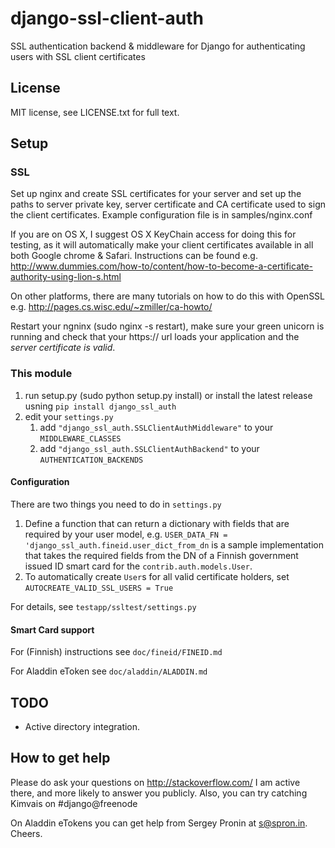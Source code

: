 django-ssl-client-auth
======================

SSL authentication backend &amp; middleware for Django for authenticating users with SSL client certificates

## License

MIT license, see LICENSE.txt for full text.

## Setup

### SSL

Set up nginx and create SSL certificates for your server and set up the paths
to server private key, server certificate and CA certificate used to sign
the client certificates. Example configuration file is in samples/nginx.conf

If you are on OS X, I suggest OS X KeyChain access for doing this for
testing, as it will automatically make your client certificates available in
all both Google chrome & Safari. Instructions can be found e.g.
http://www.dummies.com/how-to/content/how-to-become-a-certificate-authority-using-lion-s.html

On other platforms, there are many tutorials on how to do this with OpenSSL
e.g. http://pages.cs.wisc.edu/~zmiller/ca-howto/

Restart your ngninx (sudo nginx -s restart), make sure your green unicorn is
 running and check that your https:// url loads your application and the
 _server certificate is valid_.

### This module

1. run setup.py (sudo python setup.py install) or install the latest release usning `pip install django_ssl_auth `
2. edit your `settings.py`
    1. add `"django_ssl_auth.SSLClientAuthMiddleware"` to your `MIDDLEWARE_CLASSES`
    2. add `"django_ssl_auth.SSLClientAuthBackend"` to your `AUTHENTICATION_BACKENDS`

#### Configuration 
There are two things you need to do in `settings.py`

1. Define a function that can return a dictionary with fields that
are required by your user model, e.g. `USER_DATA_FN = 'django_ssl_auth.fineid.user_dict_from_dn` is a sample implementation that takes the required fields from the DN of a Finnish government issued ID smart card for the `contrib.auth.models.User`.
2. To automatically create `User`s for all valid certificate holders, set `AUTOCREATE_VALID_SSL_USERS = True`

For details, see `testapp/ssltest/settings.py`

#### Smart Card support

For (Finnish) instructions see `doc/fineid/FINEID.md`

For Aladdin eToken see `doc/aladdin/ALADDIN.md`

## TODO

* Active directory integration.

## How to get help

Please do ask your questions on http://stackoverflow.com/
I am active there, and more likely to answer you publicly.
Also, you can try catching Kimvais on #django@freenode

On Aladdin eTokens you can get help from Sergey Pronin at s@spron.in. Cheers.

